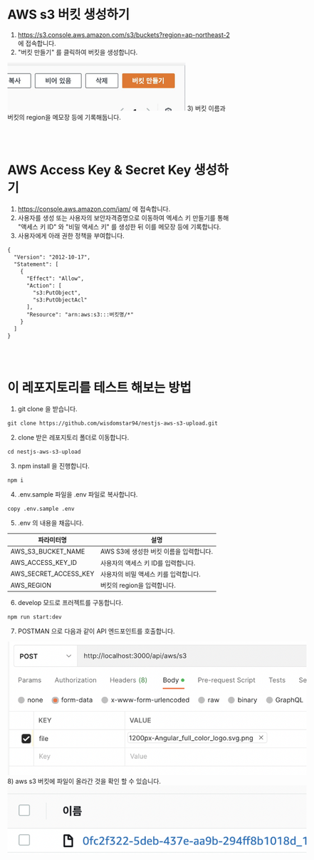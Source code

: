 # AWS s3 버킷 생성하기
1) https://s3.console.aws.amazon.com/s3/buckets?region=ap-northeast-2 에 접속합니다.
2) "버킷 만들기" 를 클릭하여 버킷을 생성합니다.<br />
<img style="width: 50vw; min-width: 300px; max-width: 400px;" src="./readme_images/aws_s3_bucket_create_button.jpeg" />
3) 버킷 이름과 버킷의 region을 메모장 등에 기록해둡니다.

<br /><br />

# AWS Access Key & Secret Key 생성하기
1) https://console.aws.amazon.com/iam/ 에 접속합니다.
2) 사용자를 생성 또는 사용자의 보안자격증명으로 이동하여 엑세스 키 만들기를 통해 "액세스 키 ID" 와 "비밀 액세스 키" 를 생성한 뒤 이를 메모장 등에 기록합니다.
3) 사용자에게 아래 권한 정책을 부여합니다.
```
{
  "Version": "2012-10-17",
  "Statement": [
    {
      "Effect": "Allow",
      "Action": [
        "s3:PutObject",
        "s3:PutObjectAcl"
      ],
      "Resource": "arn:aws:s3:::버킷명/*"
    }
  ]
}
```

<br /><br />

# 이 레포지토리를 테스트 해보는 방법
1) git clone 을 받습니다.
```
git clone https://github.com/wisdomstar94/nestjs-aws-s3-upload.git
```
2) clone 받은 레포지토리 폴더로 이동합니다.
```
cd nestjs-aws-s3-upload
```
3) npm install 을 진행합니다.
```
npm i
```
4) .env.sample 파일을 .env 파일로 복사합니다.
```
copy .env.sample .env
```
5) .env 의 내용을 채웁니다.

| 파라미터명 | 설명 |
| -- | -- |
| AWS_S3_BUCKET_NAME | AWS S3에 생성한 버킷 이름을 입력합니다. |
| AWS_ACCESS_KEY_ID | 사용자의 액세스 키 ID를 입력합니다. |
| AWS_SECRET_ACCESS_KEY | 사용자의 비밀 액세스 키를 입력합니다. |
| AWS_REGION | 버킷의 region을 입력합니다. |
6) develop 모드로 프러젝트를 구동합니다.
```
npm run start:dev
```
7) POSTMAN 으로 다음과 같이 API 엔드포인트를 호출합니다.
<img style="width: 70vw; min-width: 300px; max-width: 700px;" src="./readme_images/postman_api_request.png" />
8) aws s3 버킷에 파일이 올라간 것을 확인 할 수 있습니다.
<img style="width: 70vw; min-width: 300px; max-width: 700px;" src="./readme_images/s3_bucket_file_uploaded.png" />

